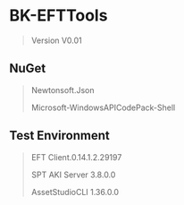 # BK-EFTTools

> Version V0.01

## NuGet
> Newtonsoft.Json
> 
>Microsoft-WindowsAPICodePack-Shell
## Test Environment
> EFT Client.0.14.1.2.29197
> 
> SPT AKI Server 3.8.0.0
> 
> AssetStudioCLI 1.36.0.0
